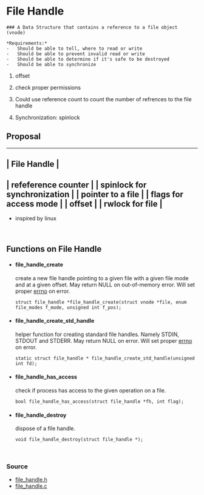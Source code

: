 # File Handle

    ### A Data Structure that contains a reference to a file object (vnode)

    *Requirements:*
    -   Should be able to tell, where to read or write
    -   Should be able to prevent invalid read or write
    -   Should be able to determine if it's safe to be destroyed
    -   Should be able to synchronize


1. offset

2. check proper permissions

3. Could use reference count to count the number of refrences to the file handle

4. Synchronization: spinlock



## Proposal

-------------------------------------
| File Handle                       |
-------------------------------------
|   refeference counter             |
|   spinlock for synchronization    |
|   pointer to a file               |
|   flags for access mode           |
|   offset                          |
|   rwlock for file                 |
-------------------------------------

* inspired by linux


<br/>



## Functions on File Handle


-   #### file_handle_create
    create a new file handle pointing to a given file with a given file mode and at a given offset.
    May return NULL on out-of-memory error. Will set proper [errno][1] on error.

    `struct file_handle *file_handle_create(struct vnode *file, enum file_modes f_mode, unsigned int f_pos);`


-   #### file_handle_create_std_handle
    helper function for creating standard file handles. Namely STDIN, STDOUT and STDERR.
    May return NULL on error. Will set proper [errno][1] on error.

    `static struct file_handle * file_handle_create_std_handle(unsigned int fd);`


-   #### file_handle_has_access
    check if process has access to the given operation on a file.

    `bool file_handle_has_access(struct file_handle *fh, int flag);`


-   #### file_handle_destroy
    dispose of a file handle.

    `void file_handle_destroy(struct file_handle *);`


<br/>



### Source

-   [file_handle.h][2]
-   [file_handle.c][3]


[1]:../kern/include/kern/errno.h
[2]:../kern/include/file_handle.h
[3]:../kern/proc/file_handle.c